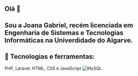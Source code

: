 ## Olá 👋
## Sou a Joana Gabriel, recém licenciada em Engenharia de Sistemas e Tecnologias Informáticas na Univerdidade do Algarve. 

## 🚀 Tecnologias e ferramentas:
PHP, Laravel, HTML, CSS e JavaScript
![MySQL](https://img.shields.io/badge/-MySQL-4479A1?logo=mysql&logoColor=white)


<!--
**joanag04/joanag04** is a ✨ _special_ ✨ repository because its `README.md` (this file) appears on your GitHub profile.

Here are some ideas to get you started:

- 🔭 I’m currently working on ...
- 🌱 I’m currently learning ...
- 👯 I’m looking to collaborate on ...
- 🤔 I’m looking for help with ...
- 💬 Ask me about ...
- 📫 How to reach me: ...
- 😄 Pronouns: ...
- ⚡ Fun fact: ...
-->
